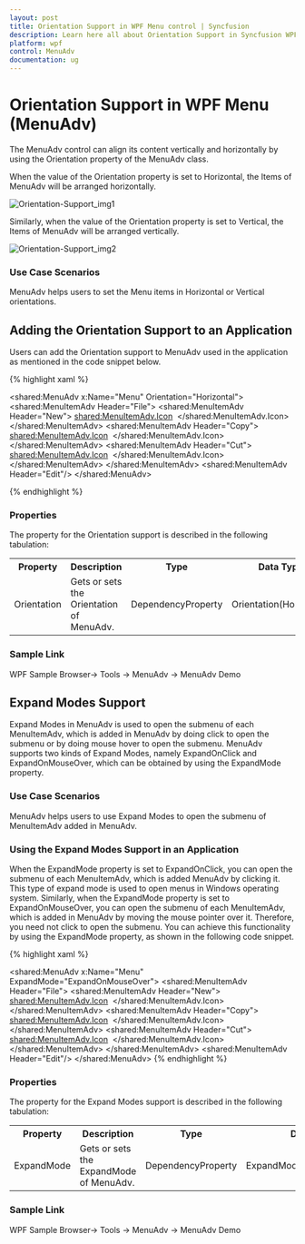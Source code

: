```yaml
---
layout: post
title: Orientation Support in WPF Menu control | Syncfusion
description: Learn here all about Orientation Support in Syncfusion WPF Menu (MenuAdv) control, its elements and more details.
platform: wpf
control: MenuAdv
documentation: ug
---
```


# Orientation Support in WPF Menu (MenuAdv)

The MenuAdv control can align its content vertically and horizontally by using the Orientation property of the MenuAdv class.

When the value of the Orientation property is set to Horizontal, the Items of MenuAdv will be arranged horizontally.

![Orientation-Support_img1](Orientation-Support_images/Orientation-Support_img1.png)



Similarly, when the value of the Orientation property is set to Vertical, the Items of MenuAdv will be arranged vertically.

![Orientation-Support_img2](Orientation-Support_images/Orientation-Support_img2.png)



### Use Case Scenarios

MenuAdv helps users to set the Menu items in Horizontal or Vertical orientations.

## Adding the Orientation Support to an Application

Users can add the Orientation support to MenuAdv used in the application as mentioned in the code snippet below.

{% highlight xaml %}

<shared:MenuAdv x:Name="Menu" Orientation="Horizontal">
    <shared:MenuItemAdv Header="File">
        <shared:MenuItemAdv Header="New">
            <shared:MenuItemAdv.Icon>
                <Image Source="/MenuControlDemo;component/Images/NewIcon.jpg"/>
            </shared:MenuItemAdv.Icon>
        </shared:MenuItemAdv>
        <shared:MenuItemAdv Header="Copy">
            <shared:MenuItemAdv.Icon>
                <Image Source="/MenuControlDemo;component/Images/CopyIcon.jpg"/>
            </shared:MenuItemAdv.Icon>
        </shared:MenuItemAdv>
        <shared:MenuItemAdv Header="Cut">
            <shared:MenuItemAdv.Icon>
                <Image Source="/MenuControlDemo;component/Images/CutIcon.jpg"/>
            </shared:MenuItemAdv.Icon>
        </shared:MenuItemAdv>
    </shared:MenuItemAdv>
    <shared:MenuItemAdv Header="Edit"/>
</shared:MenuAdv>

{% endhighlight %}


### Properties

The property for the Orientation support is described in the following tabulation:



<table>
<tr>
<th>
Property </th><th>
Description </th><th>
Type </th><th>
Data Type </th></tr>
<tr>
<td>
Orientation</td><td>
Gets or sets the Orientation of MenuAdv.</td><td>
DependencyProperty</td><td>
Orientation(Horizontal)</td></tr>
</table>


### Sample Link

WPF Sample Browser-> Tools -> MenuAdv -> MenuAdv Demo

## Expand Modes Support

Expand Modes in MenuAdv is used to open the submenu of each MenuItemAdv, which is added in MenuAdv by doing click to open the submenu or by doing mouse hover to open the submenu. MenuAdv supports two kinds of Expand Modes, namely ExpandOnClick and ExpandOnMouseOver, which can be obtained by using the ExpandMode property. 

### Use Case Scenarios

MenuAdv helps users to use Expand Modes to open the submenu of MenuItemAdv added in MenuAdv.

### Using the Expand Modes Support in an Application 

When the ExpandMode property is set to ExpandOnClick, you can open the submenu of each MenuItemAdv, which is added MenuAdv by clicking it. This type of expand mode is used to open menus in Windows operating system. Similarly, when the ExpandMode property is set to ExpandOnMouseOver, you can open the submenu of each MenuItemAdv, which is added in MenuAdv by moving the mouse pointer over it. Therefore, you need not click to open the submenu. You can achieve this functionality by using the ExpandMode property, as shown in the following code snippet.

{% highlight xaml %}

<shared:MenuAdv x:Name="Menu" ExpandMode="ExpandOnMouseOver">
    <shared:MenuItemAdv Header="File">
        <shared:MenuItemAdv Header="New">
            <shared:MenuItemAdv.Icon>
                <Image Source="/MenuControlDemo;component/Images/NewIcon.jpg"/>
            </shared:MenuItemAdv.Icon>
        </shared:MenuItemAdv>
        <shared:MenuItemAdv Header="Copy">
            <shared:MenuItemAdv.Icon>
                <Image Source="/MenuControlDemo;component/Images/CopyIcon.jpg"/>
            </shared:MenuItemAdv.Icon>
        </shared:MenuItemAdv>
        <shared:MenuItemAdv Header="Cut">
            <shared:MenuItemAdv.Icon>
                <Image Source="/MenuControlDemo;component/Images/CutIcon.jpg"/>
            </shared:MenuItemAdv.Icon>
        </shared:MenuItemAdv>
    </shared:MenuItemAdv>
    <shared:MenuItemAdv Header="Edit"/>
</shared:MenuAdv>
{% endhighlight %}

### Properties

The property for the Expand Modes support is described in the following tabulation:


<table>
<tr>
<th>
Property </th><th>
Description </th><th>
Type </th><th>
Data Type </th></tr>
<tr>
<td>
ExpandMode</td><td>
Gets or sets the ExpandMode of MenuAdv.</td><td>
DependencyProperty</td><td>
ExpandModes(ExpandOnClick)</td></tr>
</table>


### Sample Link

WPF Sample Browser-> Tools -> MenuAdv -> MenuAdv Demo

